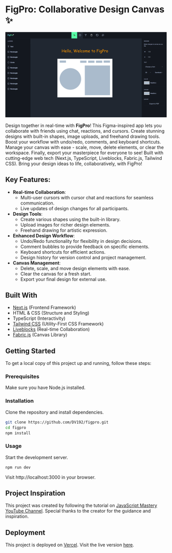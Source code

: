 # FigPro: Collaborative Design Canvas ✨

[![Sparkle Butterfly Preview](public/assets/figpro-screenshot.png)](https://figpro-dv192.vercel.app/)

Design together in real-time with **FigPro**! This Figma-inspired app lets you collaborate with friends using chat, reactions, and cursors. Create stunning designs with built-in shapes, image uploads, and freehand drawing tools. Boost your workflow with undo/redo, comments, and keyboard shortcuts. Manage your canvas with ease - scale, move, delete elements, or clear the workspace. Finally, export your masterpiece for everyone to see! Built with cutting-edge web tech (Next.js, TypeScript, Liveblocks, Fabric.js, Tailwind CSS). Bring your design ideas to life, collaboratively, with FigPro!

## Key Features:

- **Real-time Collaboration**: 
  - Multi-user cursors with cursor chat and reactions for seamless communication.
  - Live updates of design changes for all participants.
- **Design Tools**: 
  - Create various shapes using the built-in library.
  - Upload images for richer design elements.
  - Freehand drawing for artistic expression.
- **Enhanced Design Workflow**: 
  - Undo/Redo functionality for flexibility in design decisions.
  - Comment bubbles to provide feedback on specific elements.
  - Keyboard shortcuts for efficient actions.
  - Design history for version control and project management.
- **Canvas Management**: 
  - Delete, scale, and move design elements with ease.
  - Clear the canvas for a fresh start.
  - Export your final design for external use.

## Built With

- [Next.js](https://nextjs.org/) (Frontend Framework)
- HTML & CSS (Structure and Styling)
- TypeScript (Interactivity)
- [Tailwind CSS](https://tailwindcss.com/) (Utility-First CSS Framework)
- [Liveblocks](https://liveblocks.io/) (Real-time Collaboration)
- [Fabric.js](http://fabricjs.com/) (Canvas Library)

## Getting Started

To get a local copy of this project up and running, follow these steps:

### Prerequisites

Make sure you have Node.js installed.

### Installation

Clone the repository and install dependencies.

```bash
git clone https://github.com/DV192/figpro.git
cd figpro
npm install
```

### Usage

Start the development server.

```bash
npm run dev
```

Visit http://localhost:3000 in your browser.

## Project Inspiration

This project was created by following the tutorial on [JavaScript Mastery YouTube Channel](https://www.youtube.com/@javascriptmastery). Special thanks to the creator for the guidance and inspiration.

## Deployment

This project is deployed on [Vercel](https://vercel.com/). Visit the live version [here](https://figpro-dv192.vercel.app/).
